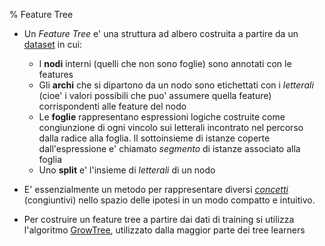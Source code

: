 % Feature Tree

* Un *Feature Tree* e' una struttura ad albero costruita a partire da un
  [dataset](Dataset.md) in cui:
    * I **nodi** interni (quelli che non sono foglie) sono annotati con le features
    * Gli **archi** che si dipartono da un nodo sono etichettati con i *letterali*
      (cioe' i valori possibili che puo' assumere quella feature) corrispondenti
      alle feature del nodo
    * Le **foglie** rappresentano espressioni logiche costruite come congiunzione di
      ogni vincolo sui letterali incontrato nel percorso dalla radice alla foglia.
      Il sottoinsieme di istanze coperte dall'espressione e' chiamato *segmento* di
      istanze associato alla foglia
    * Uno **split** e' l'insieme di *letterali* di un nodo

* E' essenzialmente un metodo per rappresentare diversi
  *[concetti](Concetto.md)* (congiuntivi) nello spazio delle ipotesi in un modo
  compatto e intuitivo.
* Per costruire un feature tree a partire dai dati di training si utilizza
  l'algoritmo [GrowTree](GrowTree.md), utilizzato dalla maggior parte dei tree
  learners

